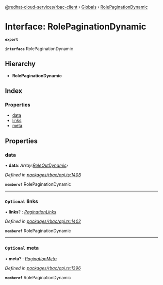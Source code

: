 [@redhat-cloud-services/rbac-client](../README.md) › [Globals](../globals.md) › [RolePaginationDynamic](rolepaginationdynamic.md)

# Interface: RolePaginationDynamic

**`export`** 

**`interface`** RolePaginationDynamic

## Hierarchy

* **RolePaginationDynamic**

## Index

### Properties

* [data](rolepaginationdynamic.md#data)
* [links](rolepaginationdynamic.md#optional-links)
* [meta](rolepaginationdynamic.md#optional-meta)

## Properties

###  data

• **data**: *Array‹[RoleOutDynamic](roleoutdynamic.md)›*

*Defined in [packages/rbac/api.ts:1408](https://github.com/RedHatInsights/javascript-clients/blob/master/packages/rbac/api.ts#L1408)*

**`memberof`** RolePaginationDynamic

___

### `Optional` links

• **links**? : *[PaginationLinks](paginationlinks.md)*

*Defined in [packages/rbac/api.ts:1402](https://github.com/RedHatInsights/javascript-clients/blob/master/packages/rbac/api.ts#L1402)*

**`memberof`** RolePaginationDynamic

___

### `Optional` meta

• **meta**? : *[PaginationMeta](paginationmeta.md)*

*Defined in [packages/rbac/api.ts:1396](https://github.com/RedHatInsights/javascript-clients/blob/master/packages/rbac/api.ts#L1396)*

**`memberof`** RolePaginationDynamic
